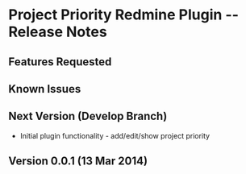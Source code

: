 # Project Priority Redmine Plugin -- Release Notes

## Features Requested



## Known Issues



## Next Version (Develop Branch)

* Initial plugin functionality - add/edit/show project priority

## Version 0.0.1 (13 Mar 2014)


